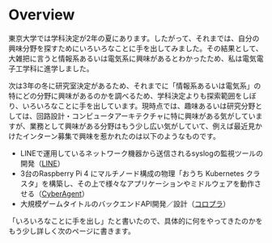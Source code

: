 # Overview

東京大学では学科決定が2年の夏にあります。したがって、それまでは、自分の興味分野を探すためにいろいろなことに手を出してみました。その結果として、大雑把に言うと情報系あるいは電気系に興味があるとわかったため、私は電気電子工学科に進学しました。

次は3年の冬に研究室決定があるため、それまでに「情報系あるいは電気系」の特にどの分野に興味があるのかを調べるため、学科決定よりも探索範囲をしぼり、いろいろなことに手を出しています。現時点では、趣味あるいは研究分野としては、回路設計・コンピュータアーキテクチャに特に興味がある気がしていますが、業務として興味がある分野はもう少し広い気がしていて、例えば最近見かけたインターン募集で興味を惹かれたのは以下のようなものです。

* LINEで運用しているネットワーク機器から送信されるsyslogの監視ツールの開発（[LINE](https://linecorp.snar.jp/jobboard/detail.aspx?id=DDuwIXQBB5b91jgCZsbeYg)）
* 3台のRaspberry Pi 4 にマルチノード構成の物理「おうち Kubernetes クラスタ」を構築し、その上で様々なアプリケーションやミドルウェアを動作させる（[CyberAgent](https://www.cyberagent.co.jp/careers/students/event/detail/id=24418)）
* 大規模ゲームタイトルのバックエンドAPI開発／設計（[コロプラ](https://be-ars.colopl.co.jp/internship/engineer/backendengineering/)）



「いろいろなことに手を出し」たと書いたので、具体的に何をやってきたのかをもう少し詳しく次のページに書きます。